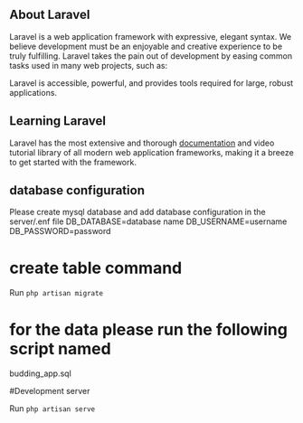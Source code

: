 ## About Laravel

Laravel is a web application framework with expressive, elegant syntax. We believe development must be an enjoyable and creative experience to be truly fulfilling. Laravel takes the pain out of development by easing common tasks used in many web projects, such as:

Laravel is accessible, powerful, and provides tools required for large, robust applications.

## Learning Laravel

Laravel has the most extensive and thorough [documentation](https://laravel.com/docs) and video tutorial library of all modern web application frameworks, making it a breeze to get started with the framework.

## database configuration
Please create mysql database  and add database configuration in the server/.enf file
DB_DATABASE=database name
DB_USERNAME=username
DB_PASSWORD=password


 
# create table command
Run `php artisan migrate`

# for the data please run the following script named
budding_app.sql

#Development server

Run `php artisan serve`